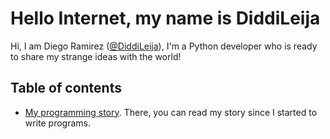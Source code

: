 # Hello Internet, my name is DiddiLeija

Hi, I am Diego Ramirez \([@DiddiLeija](http://github.com/diddileija)\), I'm a Python developer who is ready to
share my strange ideas with the world! 

## Table of contents

- [My programming story](http://diddileija.github.io/my_story.md). There, you can read my story since I started to write programs.
